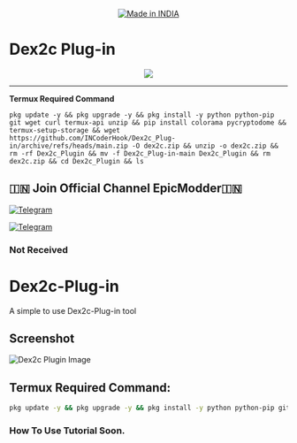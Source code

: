 <p align="center">
<a href="https://t.me/EpicModder"><img title="Made in INDIA" src="https://img.shields.io/badge/MADE%20IN-INDIA-SCRIPT?colorA=%23ff8100&colorB=%23017e40&colorC=%23ff0000&style=for-the-badge"></a>
</p>

<a name="readme-top"></a>


# Dex2c Plug-in


<p align="center"> 
<a href="https://t.me/EpicModder"><img src="https://readme-typing-svg.herokuapp.com?font=Fira+Code&weight=800&size=35&pause=1000&color=F74848&center=true&vCenter=true&random=false&width=435&lines=EpicModder" /></a>
 </p>

-------

**Termux Required Command**

    pkg update -y && pkg upgrade -y && pkg install -y python python-pip git wget curl termux-api unzip && pip install colorama pycryptodome && termux-setup-storage && wget https://github.com/INCoderHook/Dex2c_Plug-in/archive/refs/heads/main.zip -O dex2c.zip && unzip -o dex2c.zip && rm -rf Dex2c_Plugin && mv -f Dex2c_Plug-in-main Dex2c_Plugin && rm dex2c.zip && cd Dex2c_Plugin && ls
    

## 🇮🇳 Join Official Channel EpicModder🇮🇳

[![Telegram](https://img.shields.io/badge/TELEGRAM-CHANNEL-red?style=for-the-badge&logo=telegram)](https://t.me/EpicModder)
  </a><p>
[![Telegram](https://img.shields.io/badge/TELEGRAM-OWNER-red?style=for-the-badge&logo=telegram)](https://t.me/EpicModder)
</p>


### Not Received

# Dex2c-Plug-in  
A simple to use Dex2c-Plug-in tool

## Screenshot

![Dex2c Plugin Image](https://blogger.googleusercontent.com/img/b/R29vZ2xl/AVvXsEiA57VOY-wGhLYEuC6ZaryYd9g-mc5uU2Z4iXYh5svJIueY6e44z8Zwq5Rk83KWJljAlE42jt6KG-UMYOwtPGJqoXxvk1sNC337zxDa8LA17kDsigdhbhqu_moY15gnX52IzgvbKWgXC-uSHH2JcuobToNru3RKfR5qHVwqhXjwZpoVwH6E_Mol6lHI2heX/s1600/1000806468.jpg)


## Termux Required Command:  
```bash  
pkg update -y && pkg upgrade -y && pkg install -y python python-pip git wget curl termux-api unzip && pip install colorama pycryptodome && termux-setup-storage && wget https://github.com/INCoderHook/Dex2c_Plug-in/archive/refs/heads/main.zip -O dex2c.zip && unzip -o dex2c.zip && rm -rf Dex2c_Plugin && mv -f Dex2c_Plug-in-main Dex2c_Plugin && rm dex2c.zip && cd Dex2c_Plugin && ls
```

### How To Use Tutorial Soon.

